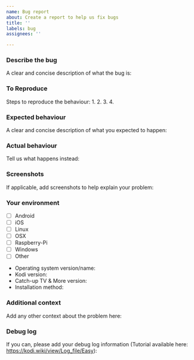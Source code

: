 ```yaml
---
name: Bug report
about: Create a report to help us fix bugs
title: ''
labels: bug
assignees: ''

---
```


### Describe the bug
A clear and concise description of what the bug is:

### To Reproduce
Steps to reproduce the behaviour:
1.
2.
3.
4.

### Expected behaviour
A clear and concise description of what you expected to happen:

### Actual behaviour
Tell us what happens instead:

### Screenshots
If applicable, add screenshots to help explain your problem:

### Your environment
 - [ ] Android
 - [ ] iOS
 - [ ] Linux
 - [ ] OSX
 - [ ] Raspberry-Pi
 - [ ] Windows
 - [ ] Other

 - Operating system version/name:
 - Kodi version:
 - Catch-up TV & More version:
 - Installation method:


### Additional context
Add any other context about the problem here:

### Debug log
If you can, please add your debug log information (Tutorial available here: https://kodi.wiki/view/Log_file/Easy):
